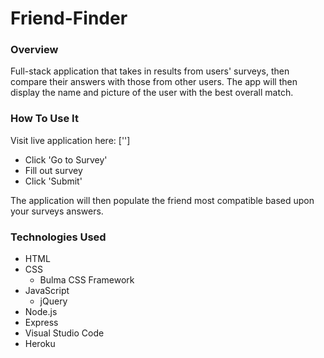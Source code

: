 # Friend-Finder

### Overview

Full-stack application that takes in results from users' surveys, then compare their answers with those from other users. The app will then display the name and picture of the user with the best overall match.

### How To Use It

Visit live application here: ['']

* Click 'Go to Survey'
* Fill out survey
* Click 'Submit'

The application will then populate the friend most compatible based upon your surveys answers.

### Technologies Used

* HTML
* CSS
    * Bulma CSS Framework
* JavaScript
    * jQuery
* Node.js 
* Express
* Visual Studio Code
* Heroku